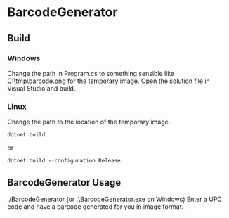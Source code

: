 # BarcodeGenerator

## Build

### Windows
Change the path in Program.cs to something sensible like C:\tmp\barcode.png for the temporary image.
Open the solution file in Visual Studio and build.

### Linux
Change the path to the location of the temporary image.

```
dotnet build
```
 or
 
```
dotnet build --configuration Release
```

## BarcodeGenerator Usage
./BarcodeGenerator (or .\BarcodeGenerator.exe on Windows)
Enter a UPC code and have a barcode generated for you in image format.
